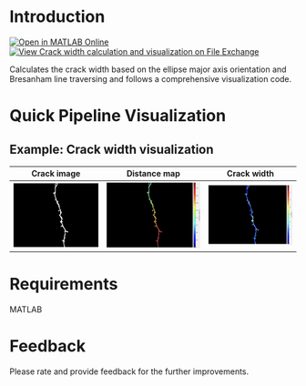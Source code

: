 # Introduction
[![Open in MATLAB Online](https://www.mathworks.com/images/responsive/global/open-in-matlab-online.svg)](https://matlab.mathworks.com/open/github/v1?repo=preethamam/Crack-Width-Calculation-Visualization-MATLAB) [![View Crack width calculation and visualization on File Exchange](https://www.mathworks.com/matlabcentral/images/matlab-file-exchange.svg)](https://www.mathworks.com/matlabcentral/fileexchange/176438-crack-width-calculation-and-visualization)

Calculates the crack width based on the ellipse major axis orientation and Bresanham line traversing and follows a comprehensive visualization code.

# Quick Pipeline Visualization
## Example: Crack width visualization
| Crack image | Distance map | Crack width |
| ------------- | ------------- | ------------- |
| ![](assets/crack.bmp) | ![](assets/thumbnail_01.png) | ![](assets/thumbnail_02.png) |

# Requirements
MATLAB

# Feedback
Please rate and provide feedback for the further improvements.

